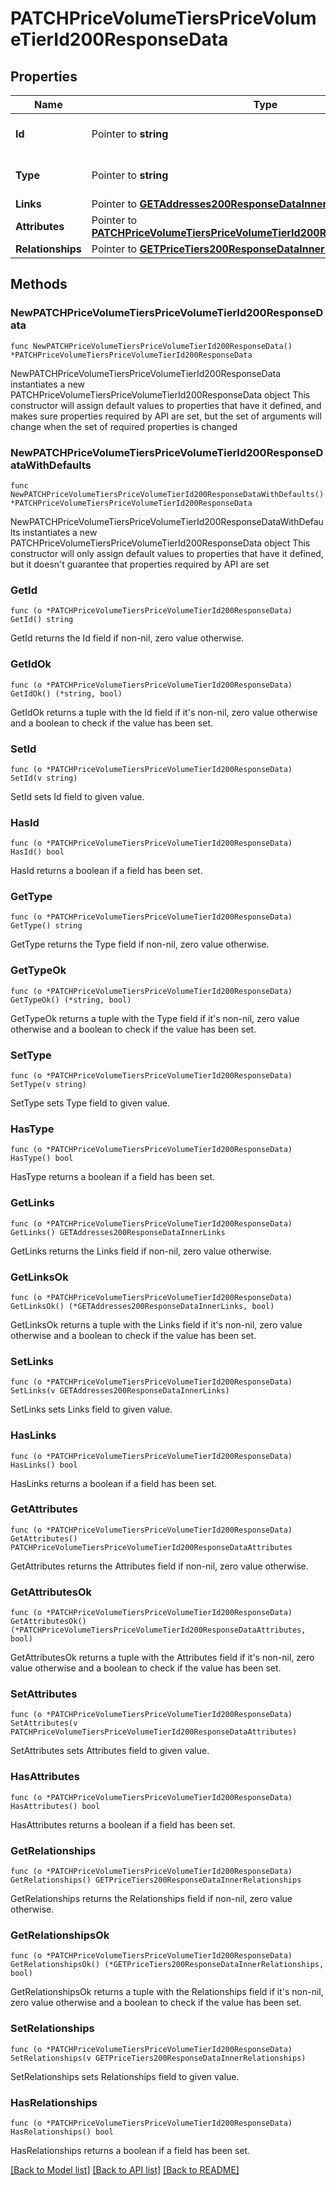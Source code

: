 # PATCHPriceVolumeTiersPriceVolumeTierId200ResponseData

## Properties

Name | Type | Description | Notes
------------ | ------------- | ------------- | -------------
**Id** | Pointer to **string** | The resource&#39;s id | [optional] 
**Type** | Pointer to **string** | The resource&#39;s type | [optional] [default to "price_volume_tiers"]
**Links** | Pointer to [**GETAddresses200ResponseDataInnerLinks**](GETAddresses200ResponseDataInnerLinks.md) |  | [optional] 
**Attributes** | Pointer to [**PATCHPriceVolumeTiersPriceVolumeTierId200ResponseDataAttributes**](PATCHPriceVolumeTiersPriceVolumeTierId200ResponseDataAttributes.md) |  | [optional] 
**Relationships** | Pointer to [**GETPriceTiers200ResponseDataInnerRelationships**](GETPriceTiers200ResponseDataInnerRelationships.md) |  | [optional] 

## Methods

### NewPATCHPriceVolumeTiersPriceVolumeTierId200ResponseData

`func NewPATCHPriceVolumeTiersPriceVolumeTierId200ResponseData() *PATCHPriceVolumeTiersPriceVolumeTierId200ResponseData`

NewPATCHPriceVolumeTiersPriceVolumeTierId200ResponseData instantiates a new PATCHPriceVolumeTiersPriceVolumeTierId200ResponseData object
This constructor will assign default values to properties that have it defined,
and makes sure properties required by API are set, but the set of arguments
will change when the set of required properties is changed

### NewPATCHPriceVolumeTiersPriceVolumeTierId200ResponseDataWithDefaults

`func NewPATCHPriceVolumeTiersPriceVolumeTierId200ResponseDataWithDefaults() *PATCHPriceVolumeTiersPriceVolumeTierId200ResponseData`

NewPATCHPriceVolumeTiersPriceVolumeTierId200ResponseDataWithDefaults instantiates a new PATCHPriceVolumeTiersPriceVolumeTierId200ResponseData object
This constructor will only assign default values to properties that have it defined,
but it doesn't guarantee that properties required by API are set

### GetId

`func (o *PATCHPriceVolumeTiersPriceVolumeTierId200ResponseData) GetId() string`

GetId returns the Id field if non-nil, zero value otherwise.

### GetIdOk

`func (o *PATCHPriceVolumeTiersPriceVolumeTierId200ResponseData) GetIdOk() (*string, bool)`

GetIdOk returns a tuple with the Id field if it's non-nil, zero value otherwise
and a boolean to check if the value has been set.

### SetId

`func (o *PATCHPriceVolumeTiersPriceVolumeTierId200ResponseData) SetId(v string)`

SetId sets Id field to given value.

### HasId

`func (o *PATCHPriceVolumeTiersPriceVolumeTierId200ResponseData) HasId() bool`

HasId returns a boolean if a field has been set.

### GetType

`func (o *PATCHPriceVolumeTiersPriceVolumeTierId200ResponseData) GetType() string`

GetType returns the Type field if non-nil, zero value otherwise.

### GetTypeOk

`func (o *PATCHPriceVolumeTiersPriceVolumeTierId200ResponseData) GetTypeOk() (*string, bool)`

GetTypeOk returns a tuple with the Type field if it's non-nil, zero value otherwise
and a boolean to check if the value has been set.

### SetType

`func (o *PATCHPriceVolumeTiersPriceVolumeTierId200ResponseData) SetType(v string)`

SetType sets Type field to given value.

### HasType

`func (o *PATCHPriceVolumeTiersPriceVolumeTierId200ResponseData) HasType() bool`

HasType returns a boolean if a field has been set.

### GetLinks

`func (o *PATCHPriceVolumeTiersPriceVolumeTierId200ResponseData) GetLinks() GETAddresses200ResponseDataInnerLinks`

GetLinks returns the Links field if non-nil, zero value otherwise.

### GetLinksOk

`func (o *PATCHPriceVolumeTiersPriceVolumeTierId200ResponseData) GetLinksOk() (*GETAddresses200ResponseDataInnerLinks, bool)`

GetLinksOk returns a tuple with the Links field if it's non-nil, zero value otherwise
and a boolean to check if the value has been set.

### SetLinks

`func (o *PATCHPriceVolumeTiersPriceVolumeTierId200ResponseData) SetLinks(v GETAddresses200ResponseDataInnerLinks)`

SetLinks sets Links field to given value.

### HasLinks

`func (o *PATCHPriceVolumeTiersPriceVolumeTierId200ResponseData) HasLinks() bool`

HasLinks returns a boolean if a field has been set.

### GetAttributes

`func (o *PATCHPriceVolumeTiersPriceVolumeTierId200ResponseData) GetAttributes() PATCHPriceVolumeTiersPriceVolumeTierId200ResponseDataAttributes`

GetAttributes returns the Attributes field if non-nil, zero value otherwise.

### GetAttributesOk

`func (o *PATCHPriceVolumeTiersPriceVolumeTierId200ResponseData) GetAttributesOk() (*PATCHPriceVolumeTiersPriceVolumeTierId200ResponseDataAttributes, bool)`

GetAttributesOk returns a tuple with the Attributes field if it's non-nil, zero value otherwise
and a boolean to check if the value has been set.

### SetAttributes

`func (o *PATCHPriceVolumeTiersPriceVolumeTierId200ResponseData) SetAttributes(v PATCHPriceVolumeTiersPriceVolumeTierId200ResponseDataAttributes)`

SetAttributes sets Attributes field to given value.

### HasAttributes

`func (o *PATCHPriceVolumeTiersPriceVolumeTierId200ResponseData) HasAttributes() bool`

HasAttributes returns a boolean if a field has been set.

### GetRelationships

`func (o *PATCHPriceVolumeTiersPriceVolumeTierId200ResponseData) GetRelationships() GETPriceTiers200ResponseDataInnerRelationships`

GetRelationships returns the Relationships field if non-nil, zero value otherwise.

### GetRelationshipsOk

`func (o *PATCHPriceVolumeTiersPriceVolumeTierId200ResponseData) GetRelationshipsOk() (*GETPriceTiers200ResponseDataInnerRelationships, bool)`

GetRelationshipsOk returns a tuple with the Relationships field if it's non-nil, zero value otherwise
and a boolean to check if the value has been set.

### SetRelationships

`func (o *PATCHPriceVolumeTiersPriceVolumeTierId200ResponseData) SetRelationships(v GETPriceTiers200ResponseDataInnerRelationships)`

SetRelationships sets Relationships field to given value.

### HasRelationships

`func (o *PATCHPriceVolumeTiersPriceVolumeTierId200ResponseData) HasRelationships() bool`

HasRelationships returns a boolean if a field has been set.


[[Back to Model list]](../README.md#documentation-for-models) [[Back to API list]](../README.md#documentation-for-api-endpoints) [[Back to README]](../README.md)


